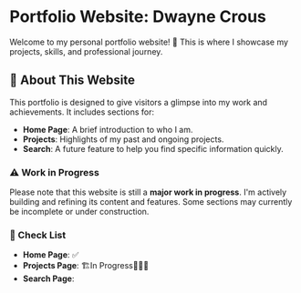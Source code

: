# Portfolio Website: Dwayne Crous

Welcome to my personal portfolio website! 🚀 This is where I showcase my projects, skills, and professional journey.

## 🌟 About This Website

This portfolio is designed to give visitors a glimpse into my work and achievements. It includes sections for:

- **Home Page**: A brief introduction to who I am.
- **Projects**: Highlights of my past and ongoing projects.
- **Search**: A future feature to help you find specific information quickly.

### ⚠️ Work in Progress

Please note that this website is still a **major work in progress**. I'm actively building and refining its content and features. Some sections may currently be incomplete or under construction.

### 📜 Check List

- **Home Page**: ✅
- **Projects Page**: 🏗️In Progress👷🏻‍♂️
- **Search Page**:
